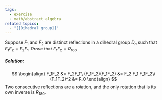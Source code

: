 ```yaml
---
tags:
  - exercise
  - math/abstract_algebra
related topics:
  - "[[Dihedral group]]"
---
```

Suppose $F_1$ and $F_2$ are distinct reflections in a dihedral group $D_n$ such that $F_1F_2 = F_2F_1$. Prove that $F_1F_2 = R_{180}$.
##### Solution:
$$
\begin{align}
	F_1F_2 &= F_2F_1\\
	(F_1F_2)(F_1F_2) &= F_2 F_1 F_1F_2\\
	(F_1F_2)^2 &= R_0
\end{align}
$$Two consecutive reflections are a rotation, and the only rotation that is its own inverse is $R_{180}$.
